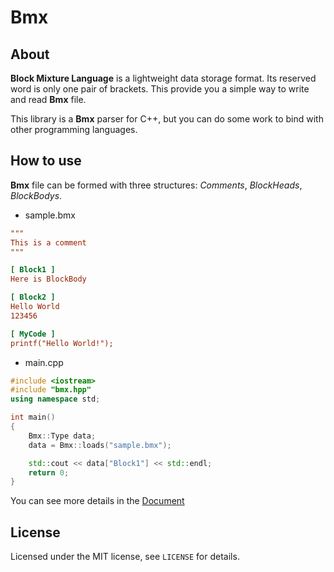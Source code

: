 # Bmx
## About
**Block Mixture Language** is a lightweight data storage format. Its reserved word is only one pair of brackets. This provide you a simple way to write and read **Bmx** file.

This library is a **Bmx** parser for C++, but you can do some work to bind with other programming languages.

## How to use
**Bmx** file can be formed with three structures: *Comments*, *BlockHeads*, *BlockBodys*.
- sample.bmx
```ini
"""
This is a comment   
"""

[ Block1 ]
Here is BlockBody

[ Block2 ]
Hello World
123456

[ MyCode ]
printf("Hello World!");

```
- main.cpp
```c++
#include <iostream>
#include "bmx.hpp"
using namespace std;

int main()
{
    Bmx::Type data;
    data = Bmx::loads("sample.bmx");

    std::cout << data["Block1"] << std::endl;
    return 0;
}
```
You can see more details in the [Document](https://github.com/AnpyDX/Bmx/blob/main/Document.md)

## License
Licensed under the MIT license, see `LICENSE` for details.
